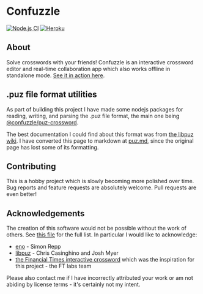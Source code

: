 # Confuzzle

[![Node.js CI](https://github.com/rjkat/confuzzle/workflows/Node.js%20CI/badge.svg?branch=master)](https://github.com/rjkat/confuzzle/actions?query=workflow%3A%22Node.js+CI%22) [![Heroku](https://pyheroku-badge.herokuapp.com/?app=confuzzle)](https://confuzzle.app)

## About

Solve crosswords with your friends! Confuzzle is an interactive crossword editor and real-time collaboration app which also works offline in standalone mode. [See it in action here](https://confuzzle.app).

## .puz file format utilities

As part of building this project I have made some nodejs packages for reading, writing, and parsing the .puz file format, the main one being [@confuzzle/puz-crossword](https://www.npmjs.com/package/@confuzzle/puz-crossword).

The best documentation I could find about this format was from [the libpuz wiki](https://code.google.com/archive/p/puz/wikis/FileFormat.wiki). I have converted this page to markdown at [puz.md](puz.md), since the original page has lost some of its formatting.

## Contributing

This is a hobby project which is slowly becoming more polished over time. Bug reports and feature requests are absolutely welcome. Pull requests are even better!

## Acknowledgements

The creation of this software would not be possible without the work of others. See [this file](licenses/README.md) for the full list. In particular I would like to acknowledge:
* [eno](https://eno-lang.org/#about) - Simon Repp
* [libpuz](https://github.com/ccasin/hpuz/tree/master/contrib/libpuz) - Chris Casinghino and Josh Myer
* [the Financial Times interactive crossword](https://labs.ft.com/experiment/2018/03/23/crosswords.html) which was the inspiration for this project - the FT labs team

Please also contact me if I have incorrectly attributed your work or am not abiding by license terms - it's certainly not my intent.
